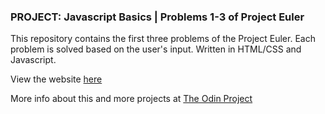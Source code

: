 ### PROJECT: Javascript Basics | Problems 1-3 of Project Euler

This repository contains the first three problems of the Project Euler. Each problem is solved based on the user's input. 
Written in HTML/CSS and Javascript.

View the website [here](https://bgerig.github.io/project-euler/)

More info about this and more projects at [The Odin Project](http://www.theodinproject.com/home)
